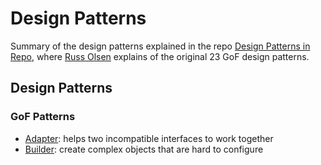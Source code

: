 # Design Patterns

Summary of the design patterns explained in the repo [Design Patterns in Repo](http://designpatternsinruby.com/), where [Russ Olsen](http://russolsen.com/) explains of the original 23 GoF design patterns. 
 
## Design Patterns  

### GoF Patterns  

* [Adapter](): helps two incompatible interfaces to work together
*  [Builder](): create complex objects that are hard to configure

 
 
  






